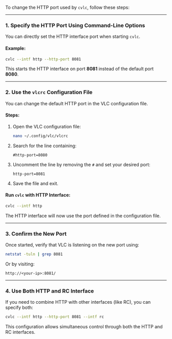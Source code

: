 To change the HTTP port used by `cvlc`, follow these steps:

---

### **1. Specify the HTTP Port Using Command-Line Options**
You can directly set the HTTP interface port when starting `cvlc`.

#### Example:
```bash
cvlc --intf http --http-port 8081
```
This starts the HTTP interface on port **8081** instead of the default port **8080**.

---

### **2. Use the `vlcrc` Configuration File**
You can change the default HTTP port in the VLC configuration file.

#### Steps:
1. Open the VLC configuration file:
   ```bash
   nano ~/.config/vlc/vlcrc
   ```
2. Search for the line containing:
   ```plaintext
   #http-port=8080
   ```
3. Uncomment the line by removing the `#` and set your desired port:
   ```plaintext
   http-port=8081
   ```
4. Save the file and exit.

#### Run `cvlc` with HTTP Interface:
```bash
cvlc --intf http
```
The HTTP interface will now use the port defined in the configuration file.

---

### **3. Confirm the New Port**
Once started, verify that VLC is listening on the new port using:
```bash
netstat -tuln | grep 8081
```

Or by visiting:
```
http://<your-ip>:8081/
```

---

### **4. Use Both HTTP and RC Interface**
If you need to combine HTTP with other interfaces (like RC), you can specify both:
```bash
cvlc --intf http --http-port 8081 --intf rc
```

This configuration allows simultaneous control through both the HTTP and RC interfaces.
